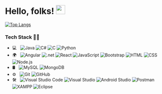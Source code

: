 # Hello, folks! <img src="https://raw.githubusercontent.com/MartinHeinz/MartinHeinz/master/wave.gif" width="30px">

<!-- [![Ns piumal's github stats](https://github-readme-stats.vercel.app/api?username=piumalns&include_all_commits=true&show_icons=true&theme=dark&count_private=true)](https://github.com/piumalns) -->

[![Top Langs](https://github-readme-stats.vercel.app/api/top-langs/?username=piumalns&repo=github-readme-stats&theme=radical&show_icons=true&layout=compact)](https://github.com/anuraghazra/github-readme-stats)

### Tech Stack 👨‍💻

- 💻 &nbsp;
  ![Java](https://img.shields.io/badge/-Java-333333?style=flat&logo=Java&logoColor=007396)
  ![C#](https://img.shields.io/badge/-C%20Sharp-333333?style=flat&logo=C%2B%2B&logoColor=239120)
  ![C](https://img.shields.io/badge/-C-333333?style=flat&logo=C%2B%2B&logoColor=A8B9CC)
  ![Python](https://img.shields.io/badge/-Python-333333?style=flat&logo=python)
- 🌍 &nbsp;
  ![Angular](https://img.shields.io/badge/-Angular-333333?style=flat&logo=angular&logoColor=DD0031)
  ![.net](https://img.shields.io/badge/-.Net-333333?style=flat&logo=.net&logoColor=5C2D91)
  ![React](https://img.shields.io/badge/-React-333333?style=flat&logo=react)
  ![JavaScript](https://img.shields.io/badge/-JavaScript-333333?style=flat&logo=javascript)
  ![Bootstrap](https://img.shields.io/badge/-Bootstrap-333333?style=flat&logo=bootstrap&logoColor=563D7C)
  ![HTML](https://img.shields.io/badge/-HTML-333333?style=flat&logo=HTML5)
  ![CSS](https://img.shields.io/badge/-CSS-333333?style=flat&logo=CSS3&logoColor=1572B6)
  ![Node.js](https://img.shields.io/badge/-Node.js-333333?style=flat&logo=node.js)
- 🛢 &nbsp;
  ![MySQL](https://img.shields.io/badge/-MySQL-333333?style=flat&logo=mysql)
  ![MongoDB](https://img.shields.io/badge/-MongoDB-333333?style=flat&logo=mongodb)
- ⚙️ &nbsp;
  ![Git](https://img.shields.io/badge/-Git-333333?style=flat&logo=git)
  ![GitHub](https://img.shields.io/badge/-GitHub-333333?style=flat&logo=github)
- 🛠 &nbsp;
  ![Visual Studio Code](https://img.shields.io/badge/-Visual%20Studio%20Code-333333?style=flat&logo=visual-studio-code&logoColor=007ACC)
  ![Visual Studio](https://img.shields.io/badge/-Visual%20Studio-333333?style=flat&logo=visual-studio&logoColor=5C2D91)
  ![Android Studio](https://img.shields.io/badge/-Android%20Studio-333333?style=flat&logo=android-studio&logoColor=3DDC84)
  ![Postman](https://img.shields.io/badge/-Postman-333333?style=flat&logo=postman&logoColor=FF6C37)
  ![XAMPP](https://img.shields.io/badge/-XAMPP-333333?style=flat&logo=xampp&logoColor=FB7A24)
  ![Eclipse](https://img.shields.io/badge/-Eclipse-333333?style=flat&logo=eclipse-ide&logoColor=2C2255)
